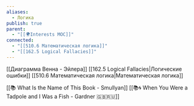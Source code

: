 ```yaml
---
aliases:
  - Логика
publish: true
parent:
  - "[[🌍Interests MOC]]"
connected:
  - "[[510.6 Математическая логика]]"
  - "[[162.5 Logical Fallacies]]"
---
```


[[Диаграмма Венна - Эйлера]]
[[162.5 Logical Fallacies|Логические ошибки]]
[[510.6 Математическая логика|Математическая логика]]

[[📚 What Is the Name of This Book - Smullyan]]
[[📚🌀 When You Were a Tadpole and I Was a Fish - Gardner 🇬🇧🇷🇺]]